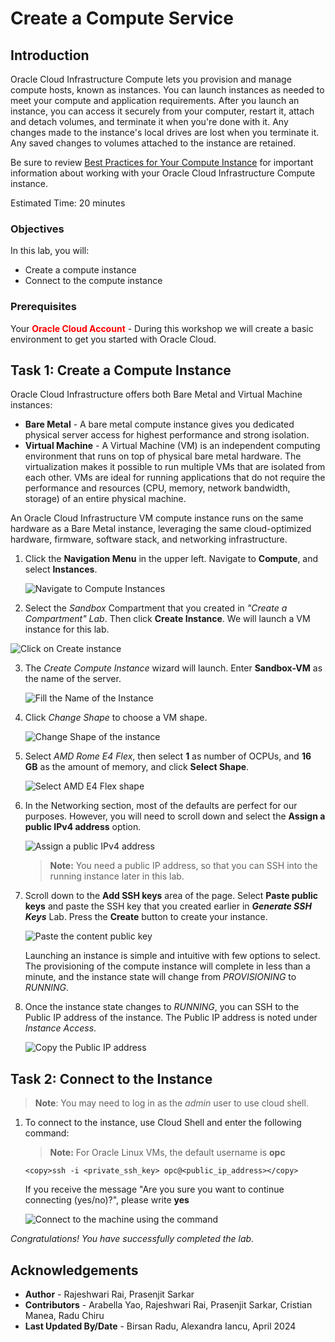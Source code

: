 # Create a Compute Service

## Introduction

Oracle Cloud Infrastructure Compute lets you provision and manage compute hosts, known as instances. You can launch instances as needed to meet your compute and application requirements. After you launch an instance, you can access it securely from your computer, restart it, attach and detach volumes, and terminate it when you're done with it. Any changes made to the instance's local drives are lost when you terminate it. Any saved changes to volumes attached to the instance are retained.

Be sure to review [Best Practices for Your Compute Instance](https://docs.cloud.oracle.com/iaas/Content/Compute/References/bestpracticescompute.htm) for important information about working with your Oracle Cloud Infrastructure Compute instance.

Estimated Time: 20 minutes

### Objectives
In this lab, you will:
- Create a compute instance
- Connect to the compute instance

### Prerequisites

Your **<font color="red">Oracle Cloud Account</font>** - During this workshop we will create a basic environment to get you started with Oracle Cloud.


## Task 1: Create a Compute Instance
Oracle Cloud Infrastructure  offers both Bare Metal and Virtual Machine instances:

- **Bare Metal**  - A bare metal compute instance gives you dedicated physical server access for highest performance and strong isolation.
- **Virtual Machine**  - A Virtual Machine (VM) is an independent computing environment that runs on top of physical bare metal hardware. The virtualization makes it possible to run multiple VMs that are isolated from each other. VMs are ideal for running applications that do not require the performance and resources (CPU, memory, network bandwidth, storage) of an entire physical machine.

An Oracle Cloud Infrastructure VM compute instance runs on the same hardware as a Bare Metal instance, leveraging the same cloud-optimized hardware, firmware, software stack, and networking infrastructure.

1. Click the **Navigation Menu** in the upper left. Navigate to **Compute**, and select **Instances**.

	![Navigate to Compute Instances](images/compute-instances.png)


2. Select the *Sandbox* Compartment that you created in *"Create a Compartment" Lab*. Then click **Create Instance**. We will launch a VM instance for this lab.

  ![Click on Create instance](images/create-compute1.png)



3. The *Create Compute Instance* wizard will launch.
    Enter **Sandbox-VM** as the name of the server. 
        
    ![Fill the Name of the Instance](images/create-compute2.png)
       
4. Click *Change Shape* to choose a VM shape.

    ![Change Shape of the instance](images/create-compute4.png)

5. Select *AMD Rome E4 Flex*, then select **1** as number of OCPUs, and **16 GB** as the amount of memory, and click **Select Shape**.

    ![Select AMD E4 Flex shape](images/create-compute-shapes.png)

7. In the Networking section, most of the defaults are perfect for our purposes. However, you will need to scroll down and select the **Assign a public IPv4 address** option.
 
    ![Assign a public IPv4 address ](images/create-compute4b.png)

    >**Note:** You need a public IP address, so that you can SSH into the running instance later in this lab.

8. Scroll down to the **Add SSH keys** area of the page. Select **Paste public keys** and paste the SSH key that you created earlier in ***Generate SSH Keys*** Lab. Press the **Create** button to create your instance.

    ![Paste the content public key](images/ssh-keys.png)

    Launching an instance is simple and intuitive with few options to select. The provisioning of the compute instance will complete in less than a minute, and the instance state will change from *PROVISIONING* to *RUNNING*.

9. Once the instance state changes to *RUNNING*, you can SSH to the Public IP address of the instance. The Public IP address is noted under *Instance Access*.

    
    ![Copy the Public IP address](images/public-ip.png " ")

## Task 2: Connect to the Instance 

>**Note**: You may need to log in as the *admin* user to use cloud shell.

1. To connect to the instance, use Cloud Shell and enter the following command:

    >**Note:** For Oracle Linux VMs, the default username is **opc**

    ```
    <copy>ssh -i <private_ssh_key> opc@<public_ip_address></copy>
    ```

    If you receive the message "Are you sure you want to continue connecting (yes/no)?", please write **yes**

    ![Connect to the machine using the command](images/ssh.png)


_Congratulations! You have successfully completed the lab._

## Acknowledgements

- **Author** - Rajeshwari Rai, Prasenjit Sarkar 
- **Contributors** - Arabella Yao, Rajeshwari Rai, Prasenjit Sarkar, Cristian Manea, Radu Chiru
- **Last Updated By/Date** - Birsan Radu, Alexandra Iancu, April 2024